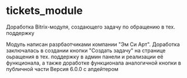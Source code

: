 # tickets_module
Доработка Bitrix-модуля, создающего задачу по обращению в тех. поддержку

Модуль написан разрбаотчиками компании "Эм Си Арт". Доработка заключалась в создании кнопки "Создать задачу" на странице оьращения в тех. поддержку в админ панели и реализации её функционала, а также доработке функционала аналогичной кнопки в публичной части 
Версия 6.0.0 с апдейтером
